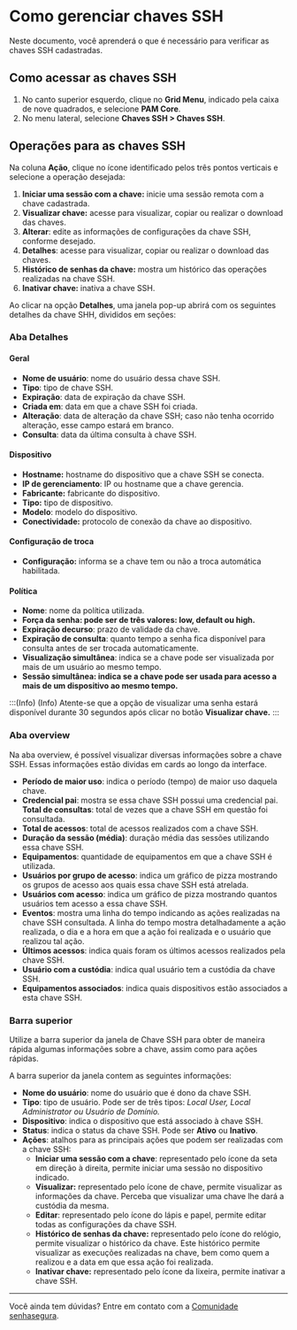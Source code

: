 # Como gerenciar chaves SSH

Neste documento, você aprenderá o que é necessário para verificar as chaves SSH cadastradas.

## Como acessar as chaves SSH

1. No canto superior esquerdo, clique no **Grid Menu**, indicado pela caixa de nove quadrados, e selecione **PAM Core**.
2. No menu lateral, selecione **Chaves SSH > Chaves SSH**.

## Operações para as chaves SSH

Na coluna **Ação**, clique no ícone identificado pelos três pontos verticais e selecione a operação desejada:

1. **Iniciar uma sessão com a chave:** inicie uma sessão remota com a chave cadastrada.
2. **Visualizar chave:** acesse para visualizar, copiar ou realizar o download das chaves.
3. **Alterar**: edite as informações de configurações da chave SSH, conforme desejado.
4. **Detalhes**: acesse para visualizar, copiar ou realizar o download das chaves.
5. **Histórico de senhas da chave:** mostra um histórico das operações realizadas na chave SSH.
6. **Inativar chave:** inativa a chave SSH.

Ao clicar na opção **Detalhes**, uma janela pop-up abrirá com os seguintes detalhes da chave SHH, divididos em seções:

### Aba Detalhes

#### Geral

- **Nome de usuário**: nome do usuário dessa chave SSH.
- **Tipo**: tipo de chave SSH.
- **Expiração**: data de expiração da chave SSH.
- **Criada em**: data em que a chave SSH foi criada.
- **Alteração**: data de alteração da chave SSH; caso não tenha ocorrido alteração, esse campo estará em branco.
- **Consulta**: data da última consulta à chave SSH.

#### Dispositivo

- **Hostname:** hostname do dispositivo que a chave SSH se conecta.
- **IP de gerenciamento**: IP ou hostname que a chave gerencia.
- **Fabricante:** fabricante do dispositivo.
- **Tipo:** tipo de dispositivo.
- **Modelo**: modelo do dispositivo.
- **Conectividade:** protocolo de conexão da chave ao dispositivo.

#### Configuração de troca

- **Configuração:** informa se a chave tem ou não a troca automática habilitada.

#### Política

- **Nome**: nome da política utilizada.
- **Força da senha: pode ser de três valores: low, default ou high.**
- **Expiração decurso**: prazo de validade da chave.
- **Expiração de consulta**: quanto tempo a senha fica disponível para consulta antes de ser trocada automaticamente.
- **Visualização simultânea**: indica se a chave pode ser visualizada por mais de um usuário ao mesmo tempo.
- **Sessão simultânea: indica se a chave pode ser usada para acesso a mais de um dispositivo ao mesmo tempo.**

:::(Info) (Info)
Atente-se que a opção de visualizar uma senha estará disponível durante 30 segundos após clicar no botão **Visualizar chave.**
:::

### Aba overview

Na aba overview, é possível visualizar diversas informações sobre a chave SSH. Essas informações estão dividas em cards ao longo da interface.

- **Período de maior uso**: indica o período (tempo) de maior uso daquela chave.
- **Credencial pai**: mostra se essa chave SSH possui uma credencial pai. **Total de consultas**: total de vezes que a chave SSH em questão foi consultada.
- **Total de acessos**: total de acessos realizados com a chave SSH.
- **Duração da sessão (média)**: duração média das sessões utilizando essa chave SSH.
- **Equipamentos**: quantidade de equipamentos em que a chave SSH é utilizada.
- **Usuários por grupo de acesso**: indica um gráfico de pizza mostrando os grupos de acesso aos quais essa chave SSH está atrelada.
- **Usuários com acesso**: indica um gráfico de pizza mostrando quantos usuários tem acesso a essa chave SSH.
- **Eventos**: mostra uma linha do tempo indicando as ações realizadas na chave SSH consultada. A linha do tempo mostra detalhadamente a ação realizada, o dia e a hora em que a ação foi realizada e o usuário que realizou tal ação.
- **Últimos acessos**: indica quais foram os últimos acessos realizados pela chave SSH.
- **Usuário com a custódia**: indica qual usuário tem a custódia da chave SSH.
- **Equipamentos associados**: indica quais dispositivos estão associados a esta chave SSH.

### Barra superior

Utilize a barra superior da janela de Chave SSH para obter de maneira rápida algumas informações sobre a chave, assim como para ações rápidas.

A barra superior da janela contem as seguintes informações:

- **Nome do usuário**: nome do usuário que é dono da chave SSH.
- **Tipo**: tipo de usuário. Pode ser de três tipos: *Local User, Local Administrator ou Usuário de Domínio.*
- **Dispositivo**: indica o dispositivo que está associado à chave SSH.
- **Status**: indica o status da chave SSH. Pode ser **Ativo** ou **Inativo**.
- **Ações**: atalhos para as principais ações que podem ser realizadas com a chave SSH:
    - **Iniciar uma sessão com a chave**: representado pelo ícone da seta em direção à direita, permite iniciar uma sessão no dispositivo indicado.
    - **Visualizar:** representado pelo ícone de chave, permite visualizar as informações da chave. Perceba que visualizar uma chave lhe dará a custódia da mesma.
    - **Editar**: representado pelo ícone do lápis e papel, permite editar todas as configurações da chave SSH.
    - **Histórico de senhas da chave:** representado pelo ícone do relógio, permite visualizar o histórico da chave. Este histórico permite visualizar as execuções realizadas na chave, bem como quem a realizou e a data em que essa ação foi realizada.
    - **Inativar chave:** representado pelo ícone da lixeira, permite inativar a chave SSH.

***

Você ainda tem dúvidas? Entre em contato com a [Comunidade senhasegura](https://community.senhasegura.io/).